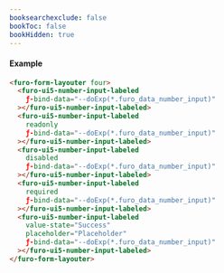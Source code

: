 ```yaml
---
booksearchexclude: false
bookToc: false
bookHidden: true
---
```

#### Example
<script type="module" src="/init.js"></script>
<furo-demo-snippet>
<template>
<furo-form-layouter four>
<furo-ui5-number-input-labeled
    ƒ-bind-data="--doExp(*.furo_data_number_input)"
 ></furo-ui5-number-input-labeled>
<furo-ui5-number-input-labeled
    label="readonly"
    readonly
    ƒ-bind-data="--doExp(*.furo_data_number_input)"
 ></furo-ui5-number-input-labeled>
<furo-ui5-number-input-labeled
    label="disabled"
    disabled
    ƒ-bind-data="--doExp(*.furo_data_number_input)"
 ></furo-ui5-number-input-labeled>  
<furo-ui5-number-input-labeled
    required
    ƒ-bind-data="--doExp(*.furo_data_number_input)"
  ></furo-ui5-number-input-labeled>
<furo-ui5-number-input-labeled
    value-state="Success"
    placeholder="Placeholder"
    ƒ-bind-data="--doExp(*.furo_data_number_input)"
 ></furo-ui5-number-input-labeled>
</furo-form-layouter>
<furo-data-object
  type="experiment.Experiment"
  @-object-ready="--doExp"
></furo-data-object>
</template>
</furo-demo-snippet>

```html
<furo-form-layouter four>
  <furo-ui5-number-input-labeled
    ƒ-bind-data="--doExp(*.furo_data_number_input)"
  ></furo-ui5-number-input-labeled>
  <furo-ui5-number-input-labeled
    readonly
    ƒ-bind-data="--doExp(*.furo_data_number_input)"
  ></furo-ui5-number-input-labeled>
  <furo-ui5-number-input-labeled
    disabled
    ƒ-bind-data="--doExp(*.furo_data_number_input)"
  ></furo-ui5-number-input-labeled>  
  <furo-ui5-number-input-labeled
    required
    ƒ-bind-data="--doExp(*.furo_data_number_input)"
  ></furo-ui5-number-input-labeled>
  <furo-ui5-number-input-labeled
    value-state="Success"
    placeholder="Placeholder"
    ƒ-bind-data="--doExp(*.furo_data_number_input)"
  ></furo-ui5-number-input-labeled>
</furo-form-layouter>
```

